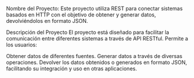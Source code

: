 Nombre del Proyecto:
Este proyecto utiliza REST para conectar sistemas basados en HTTP con el objetivo de obtener y generar datos, devolviéndolos en formato JSON.

Descripción del Proyecto
El proyecto está diseñado para facilitar la comunicación entre diferentes sistemas a través de API RESTful. Permite a los usuarios:

Obtener datos de diferentes fuentes.
Generar datos a través de diversas operaciones.
Devolver los datos obtenidos o generados en formato JSON, facilitando su integración y uso en otras aplicaciones.

